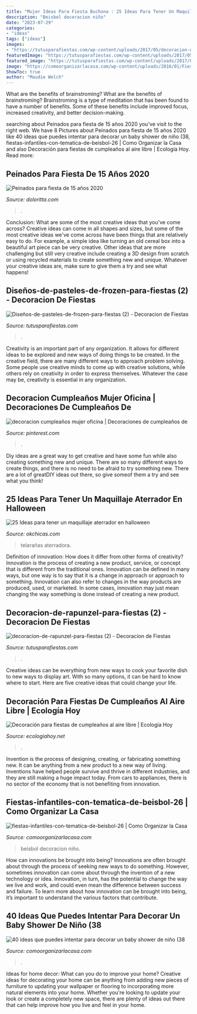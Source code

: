 ```yaml
---
title: "Mujer Ideas Para Fiesta Buchona : 25 Ideas Para Tener Un Maquillaje Aterrador En Halloween"
description: "Beisbol decoracion niño"
date: "2023-07-29"
categories:
- "ideas"
tags: ["ideas"]
images:
- "https://tutusparafiestas.com/wp-content/uploads/2017/05/decoracion-de-rapunzel-para-fiestas-2.jpg"
featuredImage: "https://tutusparafiestas.com/wp-content/uploads/2017/05/decoracion-de-rapunzel-para-fiestas-2.jpg"
featured_image: "https://tutusparafiestas.com/wp-content/uploads/2017/03/Diseños-de-pasteles-de-frozen-para-fiestas-2.jpg"
image: "https://comoorganizarlacasa.com/wp-content/uploads/2016/01/Fiestas-infantiles-con-tematica-de-beisbol-26.jpg"
ShowToc: true
author: "Maudie Welch"
---
```



What are the benefits of brainstroming?
What are the benefits of brainstroming? Brainstroming is a type of meditation that has been found to have a number of benefits. Some of these benefits include improved focus, increased creativity, and better decision-making.

	

		
searching about Peinados para fiesta de 15 años 2020 you've visit to the right web. We have 8 Pictures about Peinados para fiesta de 15 años 2020 like 40 ideas que puedes intentar para decorar un baby shower de niño (38, fiestas-infantiles-con-tematica-de-beisbol-26 | Como Organizar la Casa and also Decoración para fiestas de cumpleaños al aire libre | Ecología Hoy. Read more:
		
    
## Peinados Para Fiesta De 15 Años 2020

<img loading=lazy src="https://doloritta.com/images5/0120/peinados-para-fiesta-de-15-anos-2020/peinados-para-fiesta-de-15-anos-2020-77_6.jpg" onerror="this.onerror=null;this.src='https://tse2.mm.bing.net/th?id=OIP.8ud88-jPOAS3biECu0aUrwAAAA&amp;pid=15.1';" alt="Peinados para fiesta de 15 años 2020">

_Source: doloritta.com_

>. 

	

Conclusion: What are some of the most creative ideas that you've come across?
Creative ideas can come in all shapes and sizes, but some of the most creative ideas we've come across have been things that are relatively easy to do. For example, a simple idea like turning an old cereal box into a beautiful art piece can be very creative. Other ideas that are more challenging but still very creative include creating a 3D design from scratch or using recycled materials to create something new and unique. Whatever your creative ideas are, make sure to give them a try and see what happens!

    
## Diseños-de-pasteles-de-frozen-para-fiestas (2) - Decoracion De Fiestas

<img loading=lazy src="https://tutusparafiestas.com/wp-content/uploads/2017/03/Diseños-de-pasteles-de-frozen-para-fiestas-2.jpg" onerror="this.onerror=null;this.src='https://tse3.mm.bing.net/th?id=OIP.Cg0N1RM_1mNFoZstjtpF4gHaJ4&amp;pid=15.1';" alt="Diseños-de-pasteles-de-frozen-para-fiestas (2) - Decoracion de Fiestas">

_Source: tutusparafiestas.com_

>. 

	

Creativity is an important part of any organization. It allows for different ideas to be explored and new ways of doing things to be created. In the creative field, there are many different ways to approach problem solving. Some people use creative minds to come up with creative solutions, while others rely on creativity in order to express themselves. Whatever the case may be, creativity is essential in any organization.

    
## Decoracion Cumpleaños Mujer Oficina | Decoraciones De Cumpleaños De

<img loading=lazy src="https://i.pinimg.com/736x/06/a8/71/06a87101cbb6af0854dedefcced599cc.jpg" onerror="this.onerror=null;this.src='https://tse2.mm.bing.net/th?id=OIP._-eNsEp_znpAtjZ6kPvECgHaJ3&amp;pid=15.1';" alt="decoracion cumpleaños mujer oficina | Decoraciones de cumpleaños de">

_Source: pinterest.com_

>. 

	

Diy ideas are a great way to get creative and have some fun while also creating something new and unique. There are so many different ways to create things, and there is no need to be afraid to try something new. There are a lot of greatDIY ideas out there, so give someof them a try and see what you think!

    
## 25 Ideas Para Tener Un Maquillaje Aterrador En Halloween

<img loading=lazy src="https://www.okchicas.com/wp-content/uploads/2015/09/maquillaje-para-halloween-17-609x700.jpg" onerror="this.onerror=null;this.src='https://tse1.mm.bing.net/th?id=OIP.bUOHYxd1J-wPI_-rkurrbQHaIg&amp;pid=15.1';" alt="25 Ideas para tener un maquillaje aterrador en halloween">

_Source: okchicas.com_

>telarañas aterradora. 

	

Definition of innovation: How does it differ from other forms of creativity?
Innovation is the process of creating a new product, service, or concept that is different from the traditional ones. Innovation can be defined in many ways, but one way is to say that it is a change in approach or approach to something. Innovation can also refer to changes in the way products are produced, used, or marketed. In some cases, innovation may just mean changing the way something is done instead of creating a new product.

    
## Decoracion-de-rapunzel-para-fiestas (2) - Decoracion De Fiestas

<img loading=lazy src="https://tutusparafiestas.com/wp-content/uploads/2017/05/decoracion-de-rapunzel-para-fiestas-2.jpg" onerror="this.onerror=null;this.src='https://tse4.mm.bing.net/th?id=OIP.Cure8cWA7ASvB-U8xdGFrgHaFB&amp;pid=15.1';" alt="decoracion-de-rapunzel-para-fiestas (2) - Decoracion de Fiestas">

_Source: tutusparafiestas.com_

>. 

	

Creative ideas can be everything from new ways to cook your favorite dish to new ways to display art. With so many options, it can be hard to know where to start. Here are five creative ideas that could change your life.

    
## Decoración Para Fiestas De Cumpleaños Al Aire Libre | Ecología Hoy

<img loading=lazy src="https://ecologiahoy.net/wp-content/uploads/2017/11/guirnalda-papel-1.jpg" onerror="this.onerror=null;this.src='https://tse1.mm.bing.net/th?id=OIP.rSF11KoUSMOd2fX7rCIDnAHaJ5&amp;pid=15.1';" alt="Decoración para fiestas de cumpleaños al aire libre | Ecología Hoy">

_Source: ecologiahoy.net_

>. 

	

Invention is the process of designing, creating, or fabricating something new. It can be anything from a new product to a new way of living. Inventions have helped people survive and thrive in different industries, and they are still making a huge impact today. From cars to appliances, there is no sector of the economy that is not benefiting from innovation.

    
## Fiestas-infantiles-con-tematica-de-beisbol-26 | Como Organizar La Casa

<img loading=lazy src="https://comoorganizarlacasa.com/wp-content/uploads/2016/01/Fiestas-infantiles-con-tematica-de-beisbol-26.jpg" onerror="this.onerror=null;this.src='https://tse3.mm.bing.net/th?id=OIP.O4Z1NZCOQhs_oL0-R44QhwHaLD&amp;pid=15.1';" alt="fiestas-infantiles-con-tematica-de-beisbol-26 | Como Organizar la Casa">

_Source: comoorganizarlacasa.com_

>beisbol decoracion niño. 

	

How can innovations be brought into being?
Innovations are often brought about through the process of seeking new ways to do something. However, sometimes innovation can come about through the invention of a new technology or idea. Innovation, in turn, has the potential to change the way we live and work, and could even mean the difference between success and failure. To learn more about how innovation can be brought into being, it’s important to understand the various factors that contribute.

    
## 40 Ideas Que Puedes Intentar Para Decorar Un Baby Shower De Niño (38

<img loading=lazy src="https://comoorganizarlacasa.com/wp-content/uploads/2017/11/40-ideas-que-puedes-intentar-para-decorar-un-baby-shower-de-nino-38.jpg" onerror="this.onerror=null;this.src='https://tse1.mm.bing.net/th?id=OIP.ftZeRHULEkNQLG_TvAFaAgHaLG&amp;pid=15.1';" alt="40 ideas que puedes intentar para decorar un baby shower de niño (38">

_Source: comoorganizarlacasa.com_

>. 

	

Ideas for home decor: What can you do to improve your home?
Creative ideas for decorating your home can be anything from adding new pieces of furniture to updating your wallpaper or flooring to incorporating more natural elements into your home. Whether you're looking to update your look or create a completely new space, there are plenty of ideas out there that can help improve how you live and feel in your home.

